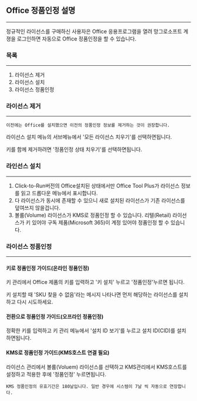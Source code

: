 ## Office 정품인정 설명

---

정규적인 라이선스를 구매하신 사용자은 Office 응용프로그램을 열려 망그로소프트 계졍을 로그인하면 자동으로 Office 정품인정을 할 수 있습니다. 

### 목록

---

1. 라이선스 제거
2. 라이선스 설치
3. 라이선스 정품인정

### 라이선스 제거

---

`이전에는 Office를 설치했으면 이전의 정품인정 정보를 제거하는 것이 권장합니다.`

라이선스 설치 메뉴의 서브메뉴에서 '모든 라이선스 치우기'를 선택하면됩니다.

키를 함께 제거하려면 '정품인정 상태 치우기'를 선택하면됩니다.

### 라인선스 설치

---

1. Click-to-Run버전의 Office설치된 상태에서만 Office Tool Plus가 라이선스 정보를 읽고 드롭다운 메뉴에서 표시합니다.
2. 다 라이선스가 동시에 존재할 수 있으니 새로 설치된 라이선스가 기존 라이선스를 덮여쓰지 않을겁니다.
3. 볼륨(Volume) 라이선스가 KMS로 정품인정 할 수 있습니다. 리텔(Retail) 라이선스가 키 있어야 구독 제품(Microsoft 365)이 계정 있어야 정품인정 할 수 있습니다.

### 라이선스 정품인정

---

#### 키로 정품인정 가이드(온라인 정품인정)

키 관리에서 Office 제품의 키를 입력하고 '키 설치' 누르고 '정품인정'누르면 됩니다.

키 설치할 때 'SKU 찾을 수 없음'라는 메시지 나타나면 먼저 해당하는 라이선스를 설치하고 다시 시도하세요.

#### 전환으로 정품인정 가이드(오프라인 정품인정)

정확한 키를 입력하고 키 관리 메뉴에서 '설치 ID 보기'를 누르고 설치 ID(CID)를 설치하면됩니다.

#### KMS로 정품인정 가이드(KMS호스트 연결 필요)

라이선스 관리에서 볼륨(Voluem) 라이선스를 선택하고  KMS관리에서 KMS호스트를 설정하고 적용한 후에 '정품인정' 누르면됩니다.

`KMS 정품인정의 유효기간은 180날입니다. 일반 경우에 시스템이 7날 씩 자동으로 연장합니다.`